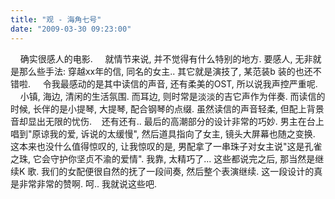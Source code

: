 ```yaml
---
title: "观 - 海角七号"
date: "2009-03-30 09:23:00"
---
```


    确实很感人的电影.
    就情节来说, 并不觉得有什么特别的地方. 要感人, 无非就是那么些手法: 穿越xx年的信, 同名的女主.. 其它就是演技了, 某范装b 装的也还不错啦.
    令我最感动的是其中读信的声音, 还有柔美的OST, 所以说我声控严重呢.
    小镇, 海边, 清闲的生活氛围. 而耳边, 则时常是淡淡的吉它声作为伴奏. 而读信的时候, 长伴的是小提琴, 大提琴, 配合钢琴的点缀. 虽然读信的声音轻柔, 但配上背景音却显出无限的忧伤.
    还有还有.. 最后的高潮部分的设计非常的巧妙. 男主在台上唱到"原谅我的爱, 诉说的太缓慢", 然后道具指向了女主, 镜头大屏幕也随之变换. 这本来也没什么值得惊叹的, 让我惊叹的是, 男配拿了一串珠子对女主说"这是孔雀之珠, 它会守护你坚贞不渝的爱情". 我靠, 太精巧了... 这些都说完之后, 那当然是继续K 歌. 我们的女配便很自然的抚了一段间奏, 然后整个表演继续. 这一段设计的真是非常非常的赞啊.
    呵.. 我就说这些吧.

